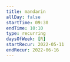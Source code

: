 ```yaml
---
title: mandarin
allDay: false
startTime: 09:30
endTime: 10:10
type: recurring
daysOfWeek: [R]
startRecur: 2022-05-11
endRecur: 2022-06-16
---
```

